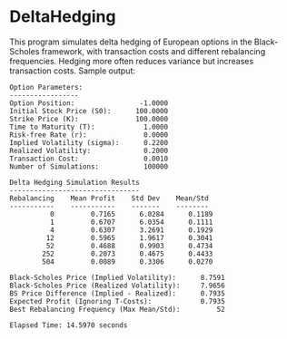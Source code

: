 # DeltaHedging
This program simulates delta hedging of European options in the Black-Scholes framework, with transaction costs and different rebalancing frequencies. Hedging more often reduces variance but increases transaction costs. Sample output:

```
Option Parameters:
-----------------
Option Position:                -1.0000
Initial Stock Price (S0):      100.0000
Strike Price (K):              100.0000
Time to Maturity (T):            1.0000
Risk-free Rate (r):              0.0000
Implied Volatility (sigma):      0.2200
Realized Volatility:             0.2000
Transaction Cost:                0.0010
Number of Simulations:           100000

Delta Hedging Simulation Results
--------------------------------
Rebalancing    Mean Profit    Std Dev    Mean/Std
-----------    -----------    -------    --------
          0         0.7165      6.0284      0.1189
          1         0.6707      6.0354      0.1111
          4         0.6307      3.2691      0.1929
         12         0.5965      1.9617      0.3041
         52         0.4688      0.9903      0.4734
        252         0.2073      0.4675      0.4433
        504         0.0089      0.3306      0.0270

Black-Scholes Price (Implied Volatility):      8.7591
Black-Scholes Price (Realized Volatility):     7.9656
BS Price Difference (Implied - Realized):      0.7935
Expected Profit (Ignoring T-Costs):            0.7935
Best Rebalancing Frequency (Max Mean/Std):         52

Elapsed Time: 14.5970 seconds
```
